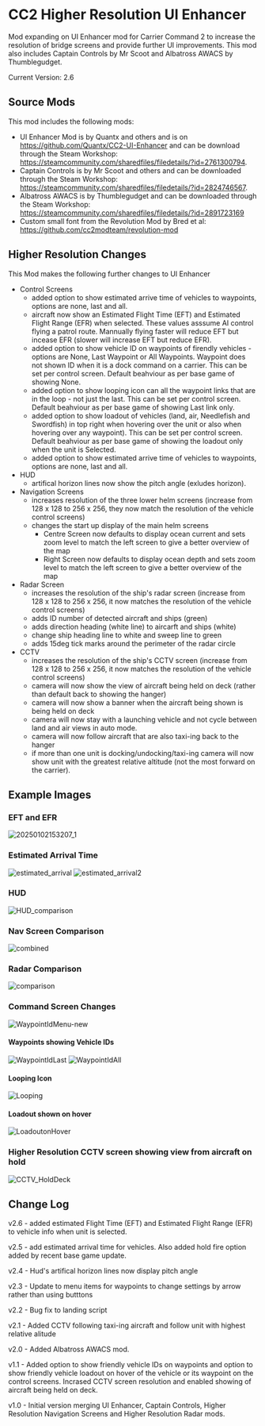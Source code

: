 # CC2 Higher Resolution UI Enhancer
Mod expanding on UI Enhancer mod for Carrier Command 2 to increase the resolution of bridge screens and provide further UI improvements.
This mod also includes Captain Controls by Mr Scoot and Albatross AWACS by Thumblegudget.

Current Version: 2.6

## Source Mods
This mod includes the following mods:
- UI Enhancer Mod is by Quantx and others and is on https://github.com/Quantx/CC2-UI-Enhancer and can be download through the Steam Workshop: https://steamcommunity.com/sharedfiles/filedetails/?id=2761300794.
- Captain Controls is by Mr Scoot and others and can be downloaded through the Steam Workshop: https://steamcommunity.com/sharedfiles/filedetails/?id=2824746567.
- Albatross AWACS is by Thumblegudget and can be downloaded through the Steam Workshop: https://steamcommunity.com/sharedfiles/filedetails/?id=2891723169
- Custom small font from the Revolution Mod by Bred et al: https://github.com/cc2modteam/revolution-mod

## Higher Resolution Changes
This Mod makes the following further changes to UI Enhancer
- Control Screens
   - added option to show estimated arrive time of vehicles to waypoints, options are none, last and all.
   - aircraft now show an Estimated Flight Time (EFT) and Estimated Flight Range (EFR) when selected. These values asssume AI control flying a patrol route. Mannually flying faster will reduce EFT but incease EFR (slower will increase EFT but reduce EFR).
   - added option to show vehicle ID on waypoints of firendly vehicles - options are None, Last Waypoint or All Waypoints. Waypoint does not shown ID when it is a dock command on a carrier. This can be set per control screen. Default beahviour as per base game of showing None.
   - added option to show looping icon can all the waypoint links that are in the loop - not just the last. This can be set per control screen. Default beahviour as per base game of showing Last link only. 
   - added option to show loadout of vehicles (land, air, Needlefish and Swordfish) in top right when hovering over the unit or also when hovering over any waypoint). This can be set per control screen. Default beahviour as per base game of showing the loadout only when the unit is Selected.
   - added option to show estimated arrive time of vehicles to waypoints, options are none, last and all.
- HUD
   - artifical horizon lines now show the pitch angle (exludes horizon).
- Navigation Screens
  - increases resolution of the three lower helm screens (increase from 128 x 128 to 256 x 256, they now match the resolution of the vehicle control screens)
  - changes the start up display of the main helm screens
    - Centre Screen now defaults to display ocean current and sets zoom level to match the left screen to give a better overview of the map
    - Right Screen now defaults to display ocean depth and sets zoom level to match the left screen to give a better overview of the map
- Radar Screen
  - increases the resolution of the ship's radar screen (increase from 128 x 128 to 256 x 256, it now matches the resolution of the vehicle control screens)
  - adds ID number of detected aircraft and ships (green)
  - adds direction heading (white line) to aircarft and ships (white)
  - change ship heading line to white and sweep line to green
  - adds 15deg tick marks around the perimeter of the radar circle
- CCTV
  - increases the resolution of the ship's CCTV screen (increase from 128 x 128 to 256 x 256, it now matches the resolution of the vehicle control screens)
  - camera will now show the view of aircraft being held on deck (rather than default back to showing the hanger)
  - camera will now show a banner when the aircraft being shown is being held on deck
  - camera will now stay with a launching vehicle and not cycle between land and air views in auto mode.
  - camera will now follow aircraft  that are also taxi-ing back to the hanger
  - if more than one unit is docking/undocking/taxi-ing camera will now show unit with the greatest relative altitude (not the most forward on the carrier).

## Example Images
### EFT and EFR
![20250102153207_1](https://github.com/user-attachments/assets/844ec50c-17a9-46d6-a6fa-2eec989406bb)

### Estimated Arrival Time
![estimated_arrival](https://github.com/user-attachments/assets/1947cefe-637c-465b-9efa-1072599297a8)
![estimated_arrival2](https://github.com/user-attachments/assets/5e804f26-5283-4f66-84a9-5bdb51150c02)

### HUD
![HUD_comparison](https://github.com/user-attachments/assets/69bdaa00-36ec-4211-8881-f59f26a41791)

### Nav Screen Comparison
![combined](https://github.com/NexusQuile/CC2-Higher-Resolution/assets/104992166/7dfb1764-10cf-4998-9835-23ae132486f1)

### Radar Comparison
![comparison](https://github.com/NexusQuile/CC2-Higher-Resolution/assets/104992166/237a0710-a3dc-4768-af16-9ab27025e0ab)

### Command Screen Changes
![WaypointIdMenu-new](https://github.com/user-attachments/assets/4935907a-a0d5-4448-b6ed-a8731314de03)

#### Waypoints showing Vehicle IDs
![WaypointIdLast](https://github.com/NexusQuile/CC2-Higher-Resolution/assets/104992166/6dc7e0b2-eb44-498d-8dc8-1176bbfa5931)
![WaypointIdAll](https://github.com/NexusQuile/CC2-Higher-Resolution/assets/104992166/690a5f39-0306-4882-a578-43cd591917b1)

#### Looping Icon
![Looping](https://github.com/NexusQuile/CC2-Higher-Resolution/assets/104992166/22baaaf8-e458-4fb8-a15e-eb3b6e9615cb)

#### Loadout shown on hover
![LoadoutonHover](https://github.com/NexusQuile/CC2-Higher-Resolution/assets/104992166/40055d13-057f-4018-8ed5-c94b89357cd1)

### Higher Resolution CCTV screen showing view from aircraft on hold
![CCTV_HoldDeck](https://github.com/NexusQuile/CC2-Higher-Resolution/assets/104992166/2eaa569b-e959-42e2-8a06-8cf3a998ba11)


## Change Log
v2.6 - added estimated Flight Time (EFT) and Estimated Flight Range (EFR) to vehicle info when unit is selected.

v2.5 - add estimated arrival time for vehicles. Also added hold fire option added by recent base game update. 

v2.4 - Hud's artifical horizon lines now display pitch angle

v2.3 - Update to menu items for waypoints to change settings by arrow rather than using butttons

v2.2 - Bug fix to landing script

v2.1 - Added CCTV following taxi-ing aircraft and follow unit with highest relative alitude

v2.0 - Added Albatross AWACS mod.

v1.1 - Added option to show friendly vehicle IDs on waypoints and option to show friendly vehicle loadout on hover of the vehicle or its waypoint on the control screens. Incrased CCTV screen resolution and enabled showing of aircraft being held on deck.

v1.0 - Initial version merging UI Enhancer, Captain Controls, Higher Resolution Navigation Screens and Higher Resolution Radar mods.
